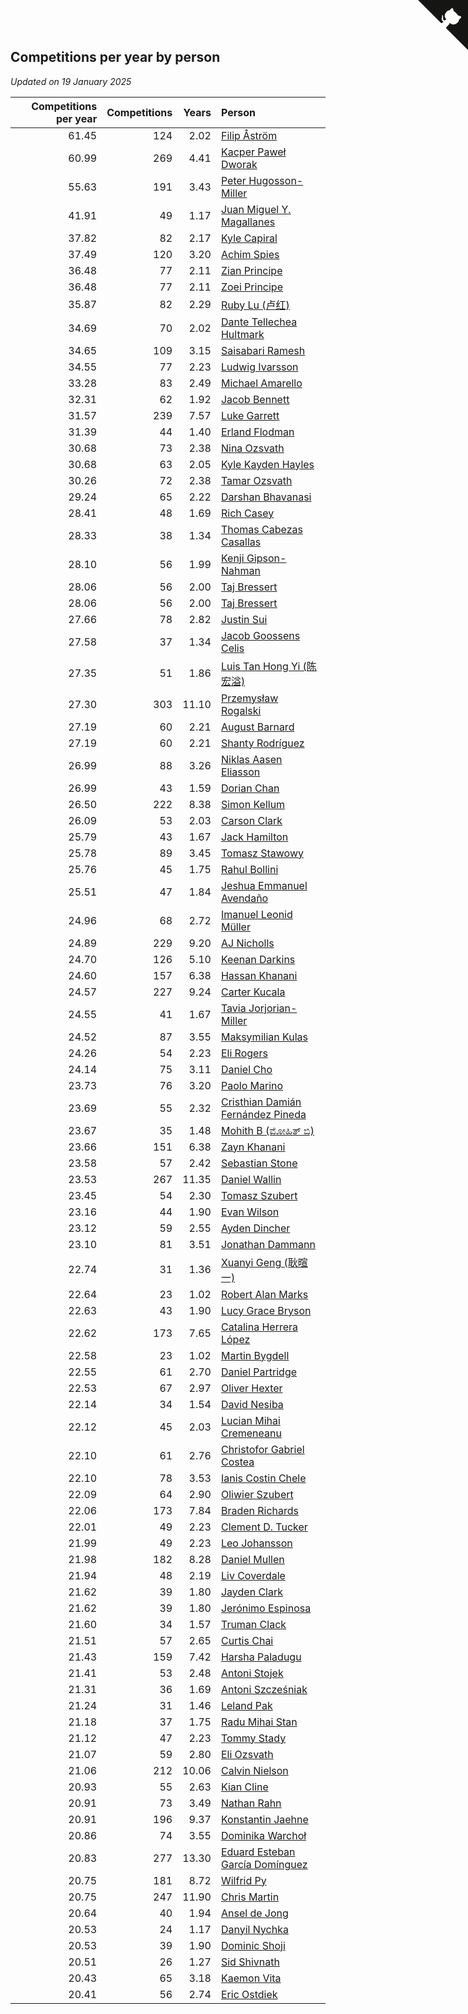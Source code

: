 ## Competitions per year by person

*Updated on 19 January 2025*

| Competitions per year | Competitions | Years | Person |
| ---: | ---: | ---: | :--- |
| 61.45 | 124 | 2.02 | [Filip Åström](https://www.worldcubeassociation.org/persons/2023ASTR01) |
| 60.99 | 269 | 4.41 | [Kacper Paweł Dworak](https://www.worldcubeassociation.org/persons/2020DWOR01) |
| 55.63 | 191 | 3.43 | [Peter Hugosson-Miller](https://www.worldcubeassociation.org/persons/2021HUGO01) |
| 41.91 | 49 | 1.17 | [Juan Miguel Y. Magallanes](https://www.worldcubeassociation.org/persons/2023MAGA09) |
| 37.82 | 82 | 2.17 | [Kyle Capiral](https://www.worldcubeassociation.org/persons/2022CAPI02) |
| 37.49 | 120 | 3.20 | [Achim Spies](https://www.worldcubeassociation.org/persons/2021SPIE01) |
| 36.48 | 77 | 2.11 | [Zian Principe](https://www.worldcubeassociation.org/persons/2022PRIN08) |
| 36.48 | 77 | 2.11 | [Zoei Principe](https://www.worldcubeassociation.org/persons/2022PRIN09) |
| 35.87 | 82 | 2.29 | [Ruby Lu (卢红)](https://www.worldcubeassociation.org/persons/2022LURU01) |
| 34.69 | 70 | 2.02 | [Dante Tellechea Hultmark](https://www.worldcubeassociation.org/persons/2023HULT01) |
| 34.65 | 109 | 3.15 | [Saisabari Ramesh](https://www.worldcubeassociation.org/persons/2021RAME01) |
| 34.55 | 77 | 2.23 | [Ludwig Ivarsson](https://www.worldcubeassociation.org/persons/2022IVAR01) |
| 33.28 | 83 | 2.49 | [Michael Amarello](https://www.worldcubeassociation.org/persons/2022AMAR09) |
| 32.31 | 62 | 1.92 | [Jacob Bennett](https://www.worldcubeassociation.org/persons/2023BENN04) |
| 31.57 | 239 | 7.57 | [Luke Garrett](https://www.worldcubeassociation.org/persons/2017GARR05) |
| 31.39 | 44 | 1.40 | [Erland Flodman](https://www.worldcubeassociation.org/persons/2023FLOD01) |
| 30.68 | 73 | 2.38 | [Nina Ozsvath](https://www.worldcubeassociation.org/persons/2022OZSV03) |
| 30.68 | 63 | 2.05 | [Kyle Kayden Hayles](https://www.worldcubeassociation.org/persons/2022HAYL02) |
| 30.26 | 72 | 2.38 | [Tamar Ozsvath](https://www.worldcubeassociation.org/persons/2022OZSV04) |
| 29.24 | 65 | 2.22 | [Darshan Bhavanasi](https://www.worldcubeassociation.org/persons/2022BHAV01) |
| 28.41 | 48 | 1.69 | [Rich Casey](https://www.worldcubeassociation.org/persons/2023CASE06) |
| 28.33 | 38 | 1.34 | [Thomas Cabezas Casallas](https://www.worldcubeassociation.org/persons/2023CASA08) |
| 28.10 | 56 | 1.99 | [Kenji Gipson-Nahman](https://www.worldcubeassociation.org/persons/2023GIPS01) |
| 28.06 | 56 | 2.00 | [Taj Bressert](https://www.worldcubeassociation.org/persons/2023BRES01) |
| 28.06 | 56 | 2.00 | [Taj Bressert](https://www.worldcubeassociation.org/persons/2023BRES01) |
| 27.66 | 78 | 2.82 | [Justin Sui](https://www.worldcubeassociation.org/persons/2022SUIJ01) |
| 27.58 | 37 | 1.34 | [Jacob Goossens Celis](https://www.worldcubeassociation.org/persons/2023CELI06) |
| 27.35 | 51 | 1.86 | [Luis Tan Hong Yi (陈宏溢)](https://www.worldcubeassociation.org/persons/2023YILU01) |
| 27.30 | 303 | 11.10 | [Przemysław Rogalski](https://www.worldcubeassociation.org/persons/2013ROGA02) |
| 27.19 | 60 | 2.21 | [August Barnard](https://www.worldcubeassociation.org/persons/2022BARN21) |
| 27.19 | 60 | 2.21 | [Shanty Rodríguez](https://www.worldcubeassociation.org/persons/2022CUBI01) |
| 26.99 | 88 | 3.26 | [Niklas Aasen Eliasson](https://www.worldcubeassociation.org/persons/2021ELIA01) |
| 26.99 | 43 | 1.59 | [Dorian Chan](https://www.worldcubeassociation.org/persons/2023DORI01) |
| 26.50 | 222 | 8.38 | [Simon Kellum](https://www.worldcubeassociation.org/persons/2016KELL12) |
| 26.09 | 53 | 2.03 | [Carson Clark](https://www.worldcubeassociation.org/persons/2023CLAR02) |
| 25.79 | 43 | 1.67 | [Jack Hamilton](https://www.worldcubeassociation.org/persons/2023HAMI08) |
| 25.78 | 89 | 3.45 | [Tomasz Stawowy](https://www.worldcubeassociation.org/persons/2021STAW01) |
| 25.76 | 45 | 1.75 | [Rahul Bollini](https://www.worldcubeassociation.org/persons/2023BOLL01) |
| 25.51 | 47 | 1.84 | [Jeshua Emmanuel Avendaño](https://www.worldcubeassociation.org/persons/2023AVEN01) |
| 24.96 | 68 | 2.72 | [Imanuel Leonid Müller](https://www.worldcubeassociation.org/persons/2022MULL02) |
| 24.89 | 229 | 9.20 | [AJ Nicholls](https://www.worldcubeassociation.org/persons/2015NICH04) |
| 24.70 | 126 | 5.10 | [Keenan Darkins](https://www.worldcubeassociation.org/persons/2019DARK02) |
| 24.60 | 157 | 6.38 | [Hassan Khanani](https://www.worldcubeassociation.org/persons/2018KHAN26) |
| 24.57 | 227 | 9.24 | [Carter Kucala](https://www.worldcubeassociation.org/persons/2015KUCA01) |
| 24.55 | 41 | 1.67 | [Tavia Jorjorian-Miller](https://www.worldcubeassociation.org/persons/2023JORJ01) |
| 24.52 | 87 | 3.55 | [Maksymilian Kulas](https://www.worldcubeassociation.org/persons/2021KULA02) |
| 24.26 | 54 | 2.23 | [Eli Rogers](https://www.worldcubeassociation.org/persons/2022ROGE05) |
| 24.14 | 75 | 3.11 | [Daniel Cho](https://www.worldcubeassociation.org/persons/2021CHOD01) |
| 23.73 | 76 | 3.20 | [Paolo Marino](https://www.worldcubeassociation.org/persons/2021MARI04) |
| 23.69 | 55 | 2.32 | [Cristhian Damián Fernández Pineda](https://www.worldcubeassociation.org/persons/2022PINE05) |
| 23.67 | 35 | 1.48 | [Mohith B (ಮೋಹಿತ್ ಬಿ)](https://www.worldcubeassociation.org/persons/2023BMOH01) |
| 23.66 | 151 | 6.38 | [Zayn Khanani](https://www.worldcubeassociation.org/persons/2018KHAN28) |
| 23.58 | 57 | 2.42 | [Sebastian Stone](https://www.worldcubeassociation.org/persons/2022STON09) |
| 23.53 | 267 | 11.35 | [Daniel Wallin](https://www.worldcubeassociation.org/persons/2013WALL03) |
| 23.45 | 54 | 2.30 | [Tomasz Szubert](https://www.worldcubeassociation.org/persons/2022SZUB02) |
| 23.16 | 44 | 1.90 | [Evan Wilson](https://www.worldcubeassociation.org/persons/2023WILS11) |
| 23.12 | 59 | 2.55 | [Ayden Dincher](https://www.worldcubeassociation.org/persons/2022DINC01) |
| 23.10 | 81 | 3.51 | [Jonathan Dammann](https://www.worldcubeassociation.org/persons/2021DAMM01) |
| 22.74 | 31 | 1.36 | [Xuanyi Geng (耿暄一)](https://www.worldcubeassociation.org/persons/2023GENG02) |
| 22.64 | 23 | 1.02 | [Robert Alan Marks](https://www.worldcubeassociation.org/persons/2024MARK03) |
| 22.63 | 43 | 1.90 | [Lucy Grace Bryson](https://www.worldcubeassociation.org/persons/2023BRYS01) |
| 22.62 | 173 | 7.65 | [Catalina Herrera López](https://www.worldcubeassociation.org/persons/2017LOPE31) |
| 22.58 | 23 | 1.02 | [Martin Bygdell](https://www.worldcubeassociation.org/persons/2024BYGD01) |
| 22.55 | 61 | 2.70 | [Daniel Partridge](https://www.worldcubeassociation.org/persons/2022PART02) |
| 22.53 | 67 | 2.97 | [Oliver Hexter](https://www.worldcubeassociation.org/persons/2022HEXT01) |
| 22.14 | 34 | 1.54 | [David Nesiba](https://www.worldcubeassociation.org/persons/2023NESI01) |
| 22.12 | 45 | 2.03 | [Lucian Mihai Cremeneanu](https://www.worldcubeassociation.org/persons/2023CREM01) |
| 22.10 | 61 | 2.76 | [Christofor Gabriel Costea](https://www.worldcubeassociation.org/persons/2022COST03) |
| 22.10 | 78 | 3.53 | [Ianis Costin Chele](https://www.worldcubeassociation.org/persons/2021CHEL01) |
| 22.09 | 64 | 2.90 | [Oliwier Szubert](https://www.worldcubeassociation.org/persons/2022SZUB01) |
| 22.06 | 173 | 7.84 | [Braden Richards](https://www.worldcubeassociation.org/persons/2017RICH02) |
| 22.01 | 49 | 2.23 | [Clement D. Tucker](https://www.worldcubeassociation.org/persons/2022TUCK09) |
| 21.99 | 49 | 2.23 | [Leo Johansson](https://www.worldcubeassociation.org/persons/2022JOHA08) |
| 21.98 | 182 | 8.28 | [Daniel Mullen](https://www.worldcubeassociation.org/persons/2016MULL04) |
| 21.94 | 48 | 2.19 | [Liv Coverdale](https://www.worldcubeassociation.org/persons/2022COVE02) |
| 21.62 | 39 | 1.80 | [Jayden Clark](https://www.worldcubeassociation.org/persons/2023CLAR13) |
| 21.62 | 39 | 1.80 | [Jerónimo Espinosa](https://www.worldcubeassociation.org/persons/2023ESPI07) |
| 21.60 | 34 | 1.57 | [Truman Clack](https://www.worldcubeassociation.org/persons/2023CLAC02) |
| 21.51 | 57 | 2.65 | [Curtis Chai](https://www.worldcubeassociation.org/persons/2022CHAI02) |
| 21.43 | 159 | 7.42 | [Harsha Paladugu](https://www.worldcubeassociation.org/persons/2017PALA08) |
| 21.41 | 53 | 2.48 | [Antoni Stojek](https://www.worldcubeassociation.org/persons/2022STOJ03) |
| 21.31 | 36 | 1.69 | [Antoni Szcześniak](https://www.worldcubeassociation.org/persons/2023SZCZ04) |
| 21.24 | 31 | 1.46 | [Leland Pak](https://www.worldcubeassociation.org/persons/2023PAKL02) |
| 21.18 | 37 | 1.75 | [Radu Mihai Stan](https://www.worldcubeassociation.org/persons/2023STAN09) |
| 21.12 | 47 | 2.23 | [Tommy Stady](https://www.worldcubeassociation.org/persons/2022STAD01) |
| 21.07 | 59 | 2.80 | [Eli Ozsvath](https://www.worldcubeassociation.org/persons/2022OZSV01) |
| 21.06 | 212 | 10.06 | [Calvin Nielson](https://www.worldcubeassociation.org/persons/2014NIEL03) |
| 20.93 | 55 | 2.63 | [Kian Cline](https://www.worldcubeassociation.org/persons/2022CLIN01) |
| 20.91 | 73 | 3.49 | [Nathan Rahn](https://www.worldcubeassociation.org/persons/2021RAHN01) |
| 20.91 | 196 | 9.37 | [Konstantin Jaehne](https://www.worldcubeassociation.org/persons/2015JAEH01) |
| 20.86 | 74 | 3.55 | [Dominika Warchoł](https://www.worldcubeassociation.org/persons/2021WARC01) |
| 20.83 | 277 | 13.30 | [Eduard Esteban García Domínguez](https://www.worldcubeassociation.org/persons/2011EDUA01) |
| 20.75 | 181 | 8.72 | [Wilfrid Py](https://www.worldcubeassociation.org/persons/2016PYWI01) |
| 20.75 | 247 | 11.90 | [Chris Martin](https://www.worldcubeassociation.org/persons/2013MART03) |
| 20.64 | 40 | 1.94 | [Ansel de Jong](https://www.worldcubeassociation.org/persons/2023JONG01) |
| 20.53 | 24 | 1.17 | [Danyil Nychka](https://www.worldcubeassociation.org/persons/2023NYCH01) |
| 20.53 | 39 | 1.90 | [Dominic Shoji](https://www.worldcubeassociation.org/persons/2023SHOJ01) |
| 20.51 | 26 | 1.27 | [Sid Shivnath](https://www.worldcubeassociation.org/persons/2023SHIV05) |
| 20.43 | 65 | 3.18 | [Kaemon Vita](https://www.worldcubeassociation.org/persons/2021VITA01) |
| 20.41 | 56 | 2.74 | [Eric Ostdiek](https://www.worldcubeassociation.org/persons/2022OSTD01) |


<a href="https://github.com/jonatanklosko/wca_statistics" class="github-corner" aria-label="View source on Github"><svg width="80" height="80" viewBox="0 0 250 250" style="fill:#151513; color:#fff; position: absolute; top: 0; border: 0; right: 0;" aria-hidden="true"><path d="M0,0 L115,115 L130,115 L142,142 L250,250 L250,0 Z"></path><path d="M128.3,109.0 C113.8,99.7 119.0,89.6 119.0,89.6 C122.0,82.7 120.5,78.6 120.5,78.6 C119.2,72.0 123.4,76.3 123.4,76.3 C127.3,80.9 125.5,87.3 125.5,87.3 C122.9,97.6 130.6,101.9 134.4,103.2" fill="currentColor" style="transform-origin: 130px 106px;" class="octo-arm"></path><path d="M115.0,115.0 C114.9,115.1 118.7,116.5 119.8,115.4 L133.7,101.6 C136.9,99.2 139.9,98.4 142.2,98.6 C133.8,88.0 127.5,74.4 143.8,58.0 C148.5,53.4 154.0,51.2 159.7,51.0 C160.3,49.4 163.2,43.6 171.4,40.1 C171.4,40.1 176.1,42.5 178.8,56.2 C183.1,58.6 187.2,61.8 190.9,65.4 C194.5,69.0 197.7,73.2 200.1,77.6 C213.8,80.2 216.3,84.9 216.3,84.9 C212.7,93.1 206.9,96.0 205.4,96.6 C205.1,102.4 203.0,107.8 198.3,112.5 C181.9,128.9 168.3,122.5 157.7,114.1 C157.9,116.9 156.7,120.9 152.7,124.9 L141.0,136.5 C139.8,137.7 141.6,141.9 141.8,141.8 Z" fill="currentColor" class="octo-body"></path></svg></a><style>.github-corner:hover .octo-arm{animation:octocat-wave 560ms ease-in-out}@keyframes octocat-wave{0%,100%{transform:rotate(0)}20%,60%{transform:rotate(-25deg)}40%,80%{transform:rotate(10deg)}}@media (max-width:500px){.github-corner:hover .octo-arm{animation:none}.github-corner .octo-arm{animation:octocat-wave 560ms ease-in-out}}</style>
